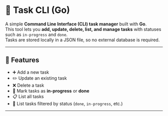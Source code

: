 # 📝 Task CLI (Go)

A simple **Command Line Interface (CLI) task manager** built with **Go**.  
This tool lets you **add, update, delete, list, and manage tasks** with statuses such as `in-progress` and `done`.  
Tasks are stored locally in a JSON file, so no external database is required.

---

## 🚀 Features
- ➕ Add a new task  
- ✏️ Update an existing task  
- ❌ Delete a task  
- 🔄 Mark tasks as **in-progress** or **done**  
- 📋 List all tasks  
- 🎯 List tasks filtered by status (`done`, `in-progress`, etc.)  

---